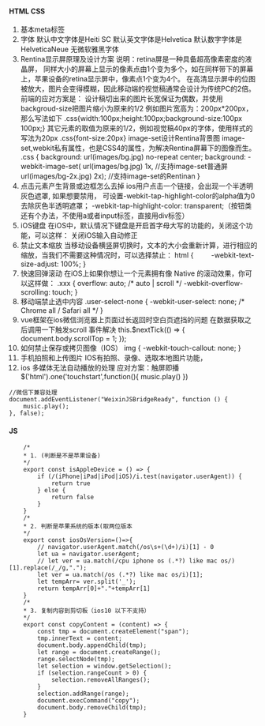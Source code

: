 #### HTML CSS
1. 基本meta标签
1. 字体 默认中文字体是Heiti SC 默认英文字体是Helvetica 默认数字字体是HelveticaNeue 无微软雅黑字体
1. Rentina显示屏原理及设计方案 说明：retina屏是一种具备超高像素密度的液晶屏， 同样大小的屏幕上显示的像素点由1个变为多个，如在同样带下的屏幕上，苹果设备的retina显示屏中，像素点1个变为4个。 在高清显示屏中的位图被放大，图片会变得模糊，因此移动端的视觉稿通常会设计为传统PC的2倍。 前端的应对方案是： 设计稿切出来的图片长宽保证为偶数，并使用backgroud-size把图片缩小为原来的1/2 例如图片宽高为：200px*200px，那么写法如下 .css{width:100px;height:100px;background-size:100px 100px;} 其它元素的取值为原来的1/2，例如视觉稿40px的字体，使用样式的写法为20px .css{font-size:20px} image-set设计Rentina背景图 image-set,webkit私有属性，也是CSS4的属性，为解决Rentina屏幕下的图像而生。 .css { background: url(images/bg.jpg) no-repeat center; background: -webkit-image-set( url(images/bg.jpg) 1x, //支持image-set普通屏 url(images/bg-2x.jpg) 2x); //支持image-set的Rentinan }
1. 点击元素产生背景或边框怎么去掉 ios用户点击一个链接，会出现一个半透明灰色遮罩, 如果想要禁用， 可设置-webkit-tap-highlight-color的alpha值为0去除灰色半透明遮罩； -webkit-tap-highlight-color: transparent;（按钮类还有个办法，不使用a或者input标签，直接用div标签）
1. iOS键盘 在iOS中，默认情况下键盘是开启首字母大写的功能的，关闭这个功能，可以这样： 关闭iOS输入自动修正
1. 禁止文本缩放 当移动设备横竖屏切换时，文本的大小会重新计算，进行相应的缩放，当我们不需要这种情况时，可以选择禁止： html { 　　 -webkit-text-size-adjust: 100%; }
1. 快速回弹滚动 在iOS上如果你想让一个元素拥有像 Native 的滚动效果，你可以这样做： .xxx { overflow: auto; /* auto | scroll */ -webkit-overflow-scrolling: touch; }
1. 移动端禁止选中内容 .user-select-none { -webkit-user-select: none; /* Chrome all / Safari all */ }
1. vue框架在ios微信浏览器上页面过长返回时空白页遮挡的问题 在数据获取之后调用一下触发scroll 事件解决 this.$nextTick(() => { document.body.scrollTop = 1; });
1. 如何禁止保存或拷贝图像（IOS） img { -webkit-touch-callout: none; }
1. 手机拍照和上传图片 IOS有拍照、录像、选取本地图片功能，
1. ios 多媒体无法自动播放的处理 应对方案：触屏即播 $('html').one('touchstart',function(){ music.play() })


```
//微信下兼容处理
document.addEventListener("WeixinJSBridgeReady", function () {
    music.play();
}, false);
```

#### JS

```
    /*
    * 1. (判断是不是苹果设备)
    */
    export const isAppleDevice = () => {
        if (/(iPhone|iPad|iPod|iOS)/i.test(navigator.userAgent)) {
            return true
        } else {
            return false
        }
    }
    /*
    * 2. 判断是苹果系统的版本(取两位版本
    */
    export const iosOsVersion=()=>{
        // navigator.userAgent.match(/os\s+(\d+)/i)[1] - 0
        let ua = navigator.userAgent;
        // let ver = ua.match(/cpu iphone os (.*?) like mac os/)[1].replace(/_/g,".");
        let ver = ua.match(/os (.*?) like mac os/i)[1];
        let tempArr= ver.split('_');
        return tempArr[0]+"."+tempArr[1]
    }
    /*
    * 3. 复制内容到剪切板（ios10 以下不支持）
    */
    export const copyContent = (content) => {
        const tmp = document.createElement("span");
        tmp.innerText = content;
        document.body.appendChild(tmp);
        let range = document.createRange();
        range.selectNode(tmp);
        let selection = window.getSelection();
        if (selection.rangeCount > 0) {
            selection.removeAllRanges();
        }
        selection.addRange(range);
        document.execCommand("copy");
        document.body.removeChild(tmp);
    }
```

